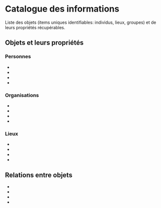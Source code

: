 # Catalogue des informations
Liste des objets (items uniques identifiables: individus, lieux, groupes) et de leurs propriétés récupérables.

## Objets et leurs propriétés
### Personnes
- 
-
-
-
### Organisations
-
-
-
-
### Lieux
-
-
-
-

## Relations entre objets
-
- 
- 
-

